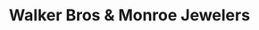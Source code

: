 ---
title: "Walker Bros & Monroe Jewelers"
url: /north-tonawanda/walker-bros-und-monroe-jewelers/
shop: Schmuck
---